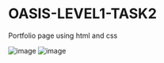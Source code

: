 # OASIS-LEVEL1-TASK2
Portfolio page using html and css

![image](https://github.com/chellapillasvbharadwaj/OASIS-LEVEL1-TASK2/assets/104909144/5a440c98-3efe-4108-8687-f98992cdf08f)
![image](https://github.com/chellapillasvbharadwaj/OASIS-LEVEL1-TASK2/assets/104909144/33d36cb0-3c59-4600-acba-4aeb07f9f22e)











